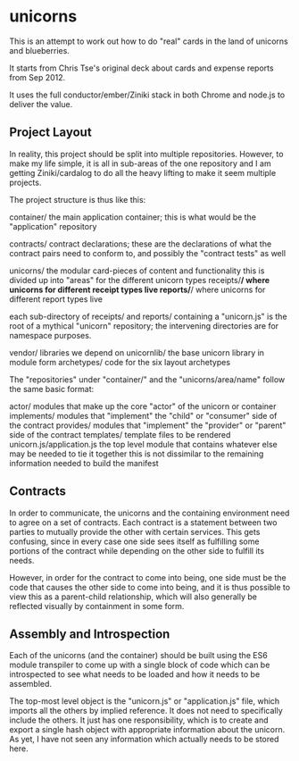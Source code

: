 unicorns
========

This is an attempt to work out how to do "real" cards in the land of unicorns and blueberries.

It starts from Chris Tse's original deck about cards and expense reports from Sep 2012.

It uses the full conductor/ember/Ziniki stack in both Chrome and node.js to deliver the value.


Project Layout
--------------

In reality, this project should be split into multiple repositories.
However, to make my life simple, it is all in sub-areas of the one repository
and I am getting Ziniki/cardalog to do all the heavy lifting to make it seem
multiple projects.

The project structure is thus like this:


container/
  the main application container; this is what would be the "application" repository
  
contracts/
  contract declarations; these are the declarations of what the contract pairs need to conform to,
  and possibly the "contract tests" as well

unicorns/
  the modular card-pieces of content and functionality
  this is divided up into "areas" for the different unicorn types
  receipts/**/
    where unicorns for different receipt types live
  reports/**/
    where unicorns for different report types live

  each sub-directory of receipts/ and reports/ containing a "unicorn.js" is the root of a mythical "unicorn" repository;
    the intervening directories are for namespace purposes.

vendor/
  libraries we depend on
  unicornlib/
    the base unicorn library in module form
    archetypes/
      code for the six layout archetypes

The "repositories" under "container/" and the "unicorns/area/name" follow the same basic format:

  actor/
    modules that make up the core "actor" of the unicorn or container
  implements/
    modules that "implement" the "child" or "consumer" side of the contract
  provides/
    modules that "implement" the "provider" or "parent" side of the contract
  templates/
    template files to be rendered
  unicorn.js/application.js
    the top level module that contains whatever else may be needed to tie it together
    this is not dissimilar to the remaining information needed to build the manifest

Contracts
---------

In order to communicate, the unicorns and the containing environment need to agree on a set of contracts.
Each contract is a statement between two parties to mutually provide the other with certain services.
This gets confusing, since in every case one side sees itself as fulfilling some portions of the contract
while depending on the other side to fulfill its needs.

However, in order for the contract to come into being, one side must be the code that
causes the other side to come into being, and it is thus possible to view this as a parent-child relationship,
which will also generally be reflected visually by containment in some form.

Assembly and Introspection
--------------------------

Each of the unicorns (and the container) should be built using the ES6 module transpiler
to come up with a single block of code which can be introspected to see what needs to be loaded
and how it needs to be assembled.

The top-most level object is the "unicorn.js" or "application.js" file, which imports all the others
by implied reference.  It does not need to specifically include the others.  It just has one responsibility,
which is to create and export a single hash object with appropriate information about the unicorn.  As yet,
I have not seen any information which actually needs to be stored here.
